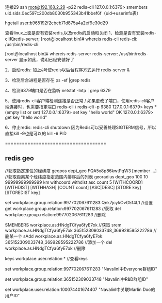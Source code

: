 连接29
ssh root@192.168.2.29 -p22
redis-cli
127.0.0.1:6379> smembers uid.sids:0ec597c200db8030b955343b41bbef6f（uid=>userinfo表）

hgetall user:b965192f2cbcb71d875a4a2ef9e30d29

查看linux上面是否有安装redis,以及redis的启动和关闭
1、检测是否有安装redis-cli和redis-server;
[root@localhost bin]# whereis redis-cli
redis-cli: /usr/bin/redis-cli

[root@localhost bin]# whereis redis-server
redis-server: /usr/bin/redis-server
显示如此，说明已经安装好了

2、启动redis:
加上`&`号使redis以后台程序方式运行
redis-server &

3、检测后台进程是否存在
ps -ef |grep redis

4、检测6379端口是否在监听
netstat -lntp | grep 6379

5、使用redis-cli客户端检测连接是否正常 / 如果更改了端口，使用redis-cli客户端连接时，也需要指定端口
redis-cli / redis-cli -p 6380
127.0.0.1:6379> keys *
(empty list or set)
127.0.0.1:6379> set key "hello world"
OK
127.0.0.1:6379> get key
"hello world"

6、停止redis:
redis-cli shutdown
因为Redis可以妥善处理SIGTERM信号，所以直接kill -9也是可以的
kill -9 PID

====================================
## redis geo
//获取指定定位的经纬度
geopos dept_geo FQA5x8p86kwtPqW3 [member ...] 
//获取距离某个经纬度指定范围内排序后的列表
georadius dept_geo 100 10 99999999999999 km withcoord withdist asc count 5 [WITHCOORD] [WITHDIST] [WITHHASH] [COUNT count] [ASC|DESC] [STORE key] [STOREDIST key]



set workplace.group.relation:997702067611283 Qnk7joykOvG514L1 //设置
get workplace.group.relation:997702067611283 //获取
del workplace.group.relation:997702067611283 //删除

SMEMBERS workplace.as:HNdgTCfya6fyE7ok //获取
srem workplace.as:HNdgTCfya6fyE7ok 365152309033748_369928595222786 //删某一个
sAdd workplace.as:HNdgTCfya6fyE7ok 365152309033748_369928595222786 //添加一个
del workplace.as:HNdgTCfya6fyE7ok //删除

keys workplace.user.relation:* //查看keys


set workplace.group.relation:997702067611283 "Navalinl中Everyone群组ID"

set workplace.group.relation:365152309033748 "Navalinl中R&D群组ID"

set workplace.user.relation:100074401674407 "Navalinl中关联Marlin Doo的用户ID"